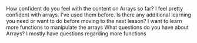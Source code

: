How confident do you feel with the content on Arrays so far?
I feel pretty confident with arrays. I've used them before.
Is there any additional learning you need or want to do before moving to the next lesson?
I want to learn more functions to manipulate the arrays
What questions do you have about Arrays?
I mostly have questions regarding more functions
